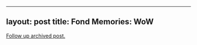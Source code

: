 
---
layout: post
title: Fond Memories: WoW
---
[Follow up archived post.](/alex.ciobanu.org/indexd8eb.html)